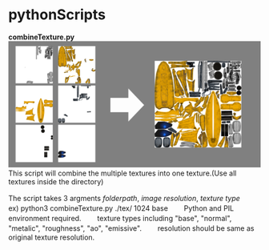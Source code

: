# pythonScripts

**combineTexture.py**
![sample](illust.png)
This script will combine the multiple textures into one texture.(Use all textures inside the directory)

The script takes 3 argments *folderpath*, *image resolution*, *texture type*　　
ex) python3 combineTexture.py ./tex/ 1024 base　　
Python and PIL environment required.　　
texture types including "base", "normal", "metalic", "roughness", "ao", "emissive".　　
resolution should be same as original texture resolution.
